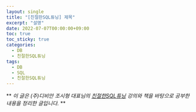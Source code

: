 ```yaml
---
layout: single
title: "[친절한SQL튜닝] 제목"
excerpt: "설명"
date: 2022-07-07T00:00:00+09:00
toc: true
toc_sticky: true
categories:
  - DB 
  - 친절한SQL튜닝
tags:
  - DB
  - SQL
  - 친절한SQL튜닝
---
```

** 
*이 글은 (주)디비안 조시형 대표님의 [친절한SQL튜닝](http://www.kyobobook.co.kr/product/detailViewKor.laf?ejkGb=KOR&mallGb=KOR&barcode=9791196395704) 강의와 책을 바탕으로 공부한 내용을 정리한 글입니다.*
**


